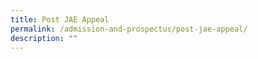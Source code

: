 ```yaml
---
title: Post JAE Appeal
permalink: /admission-and-prospectus/post-jae-appeal/
description: ""
---
```

